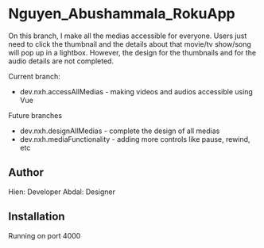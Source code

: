 # Nguyen_Abushammala_RokuApp

On this branch, I make all the medias accessible for everyone. Users just need to click the thumbnail and the details about that movie/tv show/song will pop up in a lightbox. 
However, the design for the thumbnails and for the audio details are not completed. 

Current branch:
- dev.nxh.accessAllMedias - making videos and audios accessible using Vue

Future branches
- dev.nxh.designAllMedias - complete the design of all medias
- dev.nxh.mediaFunctionality - adding more controls like pause, rewind, etc

## Author

Hien: Developer
Abdal: Designer

## Installation

Running on port 4000



